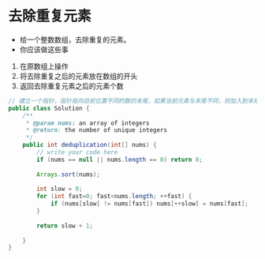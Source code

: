 # 去除重复元素
- 给一个整数数组，去除重复的元素。
- 你应该做这些事
1. 在原数组上操作
2. 将去除重复之后的元素放在数组的开头
3. 返回去除重复元素之后的元素个数
```java
// 建立一个指针，指针指向目前位置不同的数的末尾，如果当前元素与末尾不同，则加入到末尾
public class Solution {
    /**
     * @param nums: an array of integers
     * @return: the number of unique integers
     */
    public int deduplication(int[] nums) {
        // write your code here
        if (nums == null || nums.length == 0) return 0;
    
        Arrays.sort(nums);
        
        int slow = 0;
        for (int fast=0; fast<nums.length; ++fast) {
            if (nums[slow] != nums[fast]) nums[++slow] = nums[fast];
        }
        
        return slow + 1;
        
    }
}
```